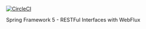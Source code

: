 [![CircleCI](https://circleci.com/gh/krzysztof83/spring5-webflux-rest.svg?style=svg)](https://circleci.com/gh/krzysztof83/spring5-webflux-rest)

Spring Framework 5 - RESTFul Interfaces with WebFlux